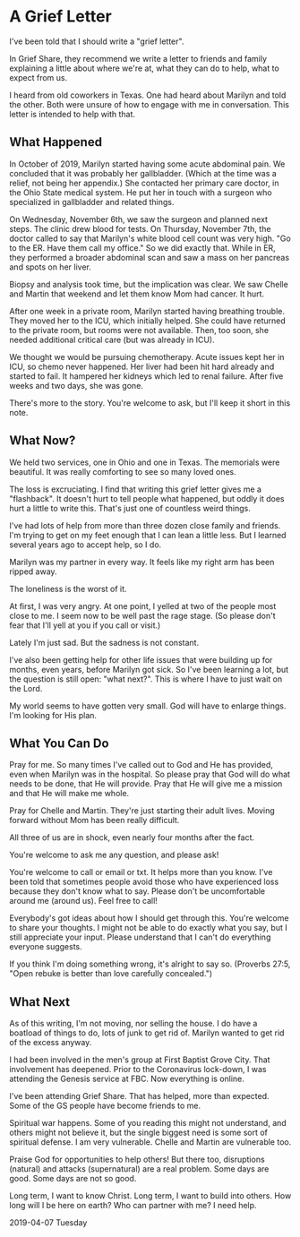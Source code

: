 # A Grief Letter

I've been told that I should write a "grief letter".

In Grief Share, they recommend we write a letter to friends and family
explaining a little about where we're at, what they can do to help,
what to expect from us.

I heard from old coworkers in Texas. One had heard about Marilyn
and told the other. Both were unsure of how to engage with me
in conversation. This letter is intended to help with that.

## What Happened

In October of 2019, Marilyn started having some acute abdominal pain.
We concluded that it was probably her gallbladder. (Which at the time
was a relief, not being her appendix.) She contacted her primary care
doctor, in the Ohio State medical system. He put her in touch with a
surgeon who specialized in gallbladder and related things.

On Wednesday, November 6th, we saw the surgeon and planned next steps.
The clinic drew blood for tests. On Thursday, November 7th, the doctor
called to say that Marilyn's white blood cell count was very high.
"Go to the ER. Have them call my office." So we did exactly that.
While in ER, they performed a broader abdominal scan and saw a mass
on her pancreas and spots on her liver.

Biopsy and analysis took time, but the implication was clear.
We saw Chelle and Martin that weekend and let them know Mom had cancer.
It hurt.

After one week in a private room, Marilyn started having breathing trouble.
They moved her to the ICU, which initially helped. She could have returned
to the private room, but rooms were not available. Then, too soon, she
needed additional critical care (but was already in ICU).

We thought we would be pursuing chemotherapy. Acute issues kept her
in ICU, so chemo never happened. Her liver had been hit hard already
and started to fail. It hampered her kidneys which led to renal failure.
After five weeks and two days, she was gone.

There's more to the story.
You're welcome to ask, but I'll keep it short in this note.

## What Now?

We held two services, one in Ohio and one in Texas.
The memorials were beautiful. It was really comforting to see so many
loved ones.

The loss is excruciating.
I find that writing this grief letter gives me a "flashback".
It doesn't hurt to tell people what happened, but oddly it does hurt
a little to write this. That's just one of countless weird things.

I've had lots of help from more than three dozen close family and friends.
I'm trying to get on my feet enough that I can lean a little less.
But I learned several years ago to accept help, so I do.

Marilyn was my partner in every way.
It feels like my right arm has been ripped away.

The loneliness is the worst of it.

At first, I was very angry. At one point, I yelled at two of the
people most close to me. I seem now to be well past the rage stage.
(So please don't fear that I'll yell at you if you call or visit.)

Lately I'm just sad. But the sadness is not constant.

I've also been getting help for other life issues that were
building up for months, even years, before Marilyn got sick.
So I've been learning a lot, but the question is still open:
"what next?". This is where I have to just wait on the Lord.

My world seems to have gotten very small.
God will have to enlarge things. I'm looking for His plan.

## What You Can Do

Pray for me.
So many times I've called out to God and He has provided,
even when Marilyn was in the hospital. So please pray that God will
do what needs to be done, that He will provide. Pray that He will
give me a mission and that He will make me whole.

Pray for Chelle and Martin.
They're just starting their adult lives. Moving forward without Mom
has been really difficult.

All three of us are in shock, even nearly four months after the fact.

You're welcome to ask me any question, and please ask!

You're welcome to call or email or txt. It helps more than you know.
I've been told that sometimes people avoid those who have experienced
loss because they don't know what to say. Please don't be uncomfortable
around me (around us). Feel free to call!

Everybody's got ideas about how I should get through this. You're welcome
to share your thoughts. I might not be able to do exactly what you say,
but I still appreciate your input. Please understand that I can't do
everything everyone suggests.

If you think I'm doing something wrong, it's alright to say so.
(Proverbs 27:5, "Open rebuke is better than love carefully concealed.")

## What Next

As of this writing, I'm not moving, nor selling the house.
I do have a boatload of things to do, lots of junk to get rid of.
Marilyn wanted to get rid of the excess anyway.

I had been involved in the men's group at First Baptist Grove City.
That involvement has deepened. Prior to the Coronavirus lock-down,
I was attending the Genesis service at FBC. Now everything is online.

I've been attending Grief Share. That has helped, more than expected.
Some of the GS people have become friends to me.

Spiritual war happens.
Some of you reading this might not understand, and others might not
believe it, but the single biggest need is some sort of spiritual
defense. I am very vulnerable. Chelle and Martin are vulnerable too.

Praise God for opportunities to help others!
But there too, disruptions (natural) and attacks (supernatural)
are a real problem. Some days are good. Some days are not so good.

Long term, I want to know Christ.
Long term, I want to build into others.
How long will I be here on earth? Who can partner with me? I need help.

2019-04-07 Tuesday


